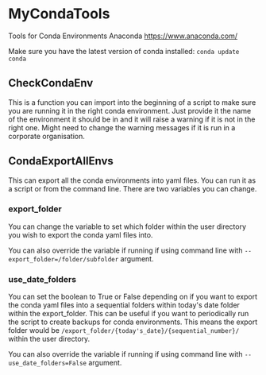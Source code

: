 # MyCondaTools

Tools for Conda Environments Anaconda <https://www.anaconda.com/>

Make sure you have the latest version of conda installed: `conda update conda`

## CheckCondaEnv

This is a function you can import into the beginning of a script to make sure you are running it in the right conda environment. Just provide it the name of the environment it should be in and it will raise a warning if it is not in the right one. Might need to change the warning messages if it is run in a corporate organisation.

## CondaExportAllEnvs

This can export all the conda environments into yaml files. You can run it as a script or from the command line. There are two variables you can change.

### export_folder

You can change the variable to set which folder within the user directory you wish to export the conda yaml files into.

You can also override the variable if running if using command line with `--export_folder=/folder/subfolder` argument.

### use_date_folders

You can set the boolean to True or False depending on if you want to export the conda yaml files into a sequential folders within today's date folder within the export_folder. This can be useful if you want to periodically run the script to create backups for conda environments.
This means the export folder would be `/export_folder/{today's_date}/{sequential_number}/` within the user directory.

You can also override the variable if running if using command line with `--use_date_folders=False` argument.